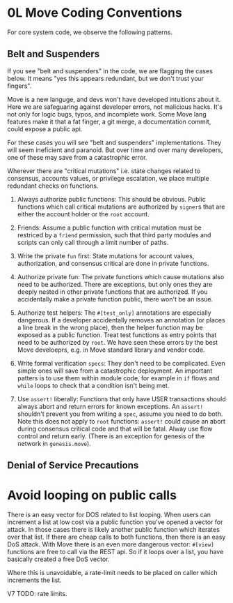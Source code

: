 # 0L Move Coding Conventions
For core system code, we observe the following patterns.

## Belt and Suspenders

If you see "belt and suspenders" in the code, we are flagging the cases below. It means "yes this appears redundant, but we don't trust your fingers".

 Move is a new languge, and devs won't have developed intuitions about it. Here we are safeguaring against developer errors, not malicious hacks. It's not only for logic bugs, typos, and incomplete work. Some  Move lang features make it that a fat finger, a git merge, a documentation commit, could expose a public api.

For these cases you will see "belt and suspenders" implementations. They will seem ineficient and paranoid. But over time and over many developers, one of these may save from a catastrophic error.

Wherever there are "critical mutations" i.e. state changes related to consensus, accounts values, or privilege escalation, we place multiple redundant checks on functions.


1. Always authorize public functions: This should be obvious. Public functions which call critical mutations are authorized by `signer`s that are either the account holder or the `root` account.

2. Friends: Assume a public function with critical mutation must be restriced by a `friend` permission, such that third party modules and scripts can only call through a limit number of paths.

3. Write the private `fun` first: State mutations for account values, authorization, and consensus critical are done in private functions. 

4. Authorize private fun: The private functions which cause mutations also need to be authorized. There are exceptions, but only ones they are deeply nested in other private functions that are authorized. If you accidentally make a private function public, there won't be an issue.

5. Authorize test helpers: The `#[test_only]` annotations are especially dangerous. If a developer accidentally removes an annotation (or places a line break in the wrong place), then the helper function may be exposed as a public function. Treat test functions as entry points that need to be authorized by `root`. We have seen these errors by the best Move develoeprs, e.g. in Move standard library and vendor code.

6. Write formal verification `specs`: They don't need to be complicated. Even simple ones will save from a catastrophic deployment. An important patters is to use them within module code, for example in `if` flows and `while` loops to check that a condition isn't being met.

7. Use `assert!` liberally:  Functions that only have USER transactions should always abort and return errors for known exceptions. An `assert!` shouldn't prevent you from writing a `spec`, assume you need to do both. Note this does not apply to `root` functions: `assert!` could cause an abort during consensus critical code and that will be fatal. Alway use flow control and return early. (There is an exception for genesis of the network in `genesis.move`). 

## Denial of Service Precautions

# Avoid looping on public calls
There is an easy vector for DOS related to list looping. When users can increment a list at low cost via a public function you've opened a vector for attack. In those cases there is likely another public function which iterates over that list. If there are cheap calls to both functions, then there is an easy DoS attack. With Move there is an even more dangerous vector:  `#[view]` functions are free to call via the REST api. So if it loops over a list, you have basically created a free DoS vector.

Where this is unavoidable, a rate-limit needs to be placed on caller which increments the list.

V7 TODO: rate limits.
